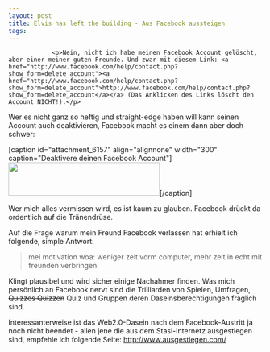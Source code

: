 ```yaml
---
layout: post
title: Elvis has left the building - Aus Facebook aussteigen
tags:
---
```



                <p>Nein, nicht ich habe meinen Facebook Account gelöscht, aber einer meiner guten Freunde. Und zwar mit diesem Link: <a href="http://www.facebook.com/help/contact.php?show_form=delete_account"><a href="http://www.facebook.com/help/contact.php?show_form=delete_account">http://www.facebook.com/help/contact.php?show_form=delete_account</a></a> (Das Anklicken des Links löscht den Account NICHT!).</p>
<p>Wer es nicht ganz so heftig und straight-edge haben will kann seinen Account auch deaktivieren, Facebook macht es einem dann aber doch schwer:</p>
<p>[caption id=&quot;attachment_6157&quot; align=&quot;alignnone&quot; width=&quot;300&quot; caption=&quot;Deaktivere deinen Facebook Account&quot;]<a href="/uploads/2010/02/facebook_deactivate.png"><img class="size-medium wp-image-6157" title="Deaktivere deinen Facebook Account" src="/uploads/2010/02/facebook_deactivate-300x66.png" alt="" width="300" height="66" /></a>[/caption]</p>
<p>Wer mich alles vermissen wird, es ist kaum zu glauben. Facebook drückt da ordentlich auf die Tränendrüse.</p>
<p>Auf die Frage warum mein Freund Facebook verlassen hat erhielt ich folgende, simple Antwort:</p>
<blockquote>mei motivation woa: weniger zeit vorm computer, mehr zeit in echt mit freunden verbringen.</blockquote>
<p>Klingt plausibel und wird sicher einige Nachahmer finden. Was mich persönlich an Facebook nervt sind die Trilliarden von Spielen, Umfragen, <span style="text-decoration: line-through;">Quizzes Quizzen</span> Quiz und Gruppen deren Daseinsberechtigungen fraglich sind.</p>
<p>Interessanterweise ist das Web2.0-Dasein nach dem Facebook-Austritt ja noch nicht beendet - allen jene die aus dem Stasi-Internetz ausgestiegen sind, empfehle ich folgende Seite: <a href="http://www.ausgestiegen.com/"><a href="http://www.ausgestiegen.com/">http://www.ausgestiegen.com/</a></a></p>
